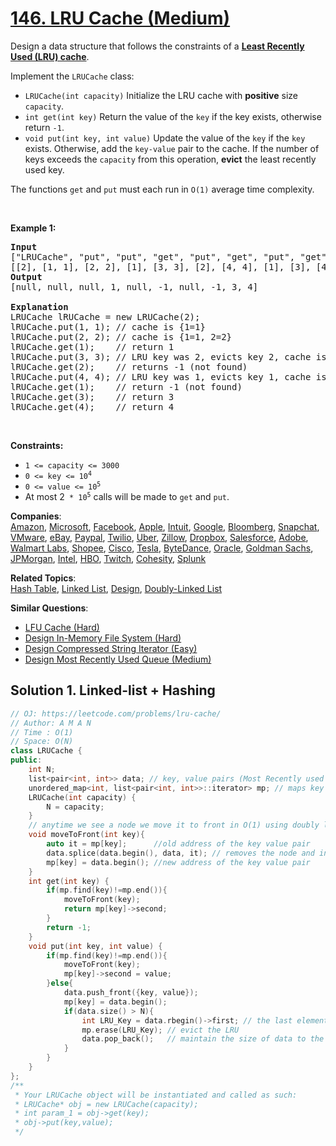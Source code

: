# [146. LRU Cache (Medium)](https://leetcode.com/problems/lru-cache/)

<p>Design a data structure that follows the constraints of a <strong><a href="https://en.wikipedia.org/wiki/Cache_replacement_policies#LRU" target="_blank">Least Recently Used (LRU) cache</a></strong>.</p>

<p>Implement the <code>LRUCache</code> class:</p>

<ul>
	<li><code>LRUCache(int capacity)</code> Initialize the LRU cache with <strong>positive</strong> size <code>capacity</code>.</li>
	<li><code>int get(int key)</code> Return the value of the <code>key</code> if the key exists, otherwise return <code>-1</code>.</li>
	<li><code>void put(int key, int value)</code>&nbsp;Update the value of the <code>key</code> if the <code>key</code> exists. Otherwise, add the <code>key-value</code> pair to the cache. If the number of keys exceeds the <code>capacity</code> from this operation, <strong>evict</strong> the least recently used key.</li>
</ul>

<p>The functions&nbsp;<code data-stringify-type="code">get</code>&nbsp;and&nbsp;<code data-stringify-type="code">put</code>&nbsp;must each run in <code>O(1)</code> average time complexity.</p>

<p>&nbsp;</p>
<p><strong>Example 1:</strong></p>

<pre><strong>Input</strong>
["LRUCache", "put", "put", "get", "put", "get", "put", "get", "get", "get"]
[[2], [1, 1], [2, 2], [1], [3, 3], [2], [4, 4], [1], [3], [4]]
<strong>Output</strong>
[null, null, null, 1, null, -1, null, -1, 3, 4]

<strong>Explanation</strong>
LRUCache lRUCache = new LRUCache(2);
lRUCache.put(1, 1); // cache is {1=1}
lRUCache.put(2, 2); // cache is {1=1, 2=2}
lRUCache.get(1);    // return 1
lRUCache.put(3, 3); // LRU key was 2, evicts key 2, cache is {1=1, 3=3}
lRUCache.get(2);    // returns -1 (not found)
lRUCache.put(4, 4); // LRU key was 1, evicts key 1, cache is {4=4, 3=3}
lRUCache.get(1);    // return -1 (not found)
lRUCache.get(3);    // return 3
lRUCache.get(4);    // return 4
</pre>

<p>&nbsp;</p>
<p><strong>Constraints:</strong></p>

<ul>
	<li><code>1 &lt;= capacity &lt;= 3000</code></li>
	<li><code>0 &lt;= key &lt;= 10<sup>4</sup></code></li>
	<li><code>0 &lt;= value &lt;= 10<sup>5</sup></code></li>
	<li>At most 2<code>&nbsp;* 10<sup>5</sup></code>&nbsp;calls will be made to <code>get</code> and <code>put</code>.</li>
</ul>


**Companies**:  
[Amazon](https://leetcode.com/company/amazon), [Microsoft](https://leetcode.com/company/microsoft), [Facebook](https://leetcode.com/company/facebook), [Apple](https://leetcode.com/company/apple), [Intuit](https://leetcode.com/company/intuit), [Google](https://leetcode.com/company/google), [Bloomberg](https://leetcode.com/company/bloomberg), [Snapchat](https://leetcode.com/company/snapchat), [VMware](https://leetcode.com/company/vmware), [eBay](https://leetcode.com/company/ebay), [Paypal](https://leetcode.com/company/paypal), [Twilio](https://leetcode.com/company/twilio), [Uber](https://leetcode.com/company/uber), [Zillow](https://leetcode.com/company/zillow), [Dropbox](https://leetcode.com/company/dropbox), [Salesforce](https://leetcode.com/company/salesforce), [Adobe](https://leetcode.com/company/adobe), [Walmart Labs](https://leetcode.com/company/walmart-labs), [Shopee](https://leetcode.com/company/shopee), [Cisco](https://leetcode.com/company/cisco), [Tesla](https://leetcode.com/company/tesla), [ByteDance](https://leetcode.com/company/bytedance), [Oracle](https://leetcode.com/company/oracle), [Goldman Sachs](https://leetcode.com/company/goldman-sachs), [JPMorgan](https://leetcode.com/company/jpmorgan), [Intel](https://leetcode.com/company/intel), [HBO](https://leetcode.com/company/hbo), [Twitch](https://leetcode.com/company/twitch), [Cohesity](https://leetcode.com/company/cohesity), [Splunk](https://leetcode.com/company/splunk)

**Related Topics**:  
[Hash Table](https://leetcode.com/tag/hash-table/), [Linked List](https://leetcode.com/tag/linked-list/), [Design](https://leetcode.com/tag/design/), [Doubly-Linked List](https://leetcode.com/tag/doubly-linked-list/)

**Similar Questions**:
* [LFU Cache (Hard)](https://leetcode.com/problems/lfu-cache/)
* [Design In-Memory File System (Hard)](https://leetcode.com/problems/design-in-memory-file-system/)
* [Design Compressed String Iterator (Easy)](https://leetcode.com/problems/design-compressed-string-iterator/)
* [Design Most Recently Used Queue (Medium)](https://leetcode.com/problems/design-most-recently-used-queue/)

## Solution 1. Linked-list + Hashing

```cpp
// OJ: https://leetcode.com/problems/lru-cache/
// Author: A M A N
// Time : O(1)
// Space: O(N)
class LRUCache {
public:
    int N;
    list<pair<int, int>> data; // key, value pairs (Most Recently used ---> Least Recently used)
    unordered_map<int, list<pair<int, int>>::iterator> mp; // maps key to its address (corresponding iterator pointing into data)
    LRUCache(int capacity) {
        N = capacity;
    }
    // anytime we see a node we move it to front in O(1) using doubly linked list 
    void moveToFront(int key){ 
        auto it = mp[key];      //old address of the key value pair
        data.splice(data.begin(), data, it); // removes the node and inserts at the begining 
        mp[key] = data.begin(); //new address of the key value pair
    }
    int get(int key) {
        if(mp.find(key)!=mp.end()){
            moveToFront(key);
            return mp[key]->second;
        }
        return -1;
    }
    void put(int key, int value) {
        if(mp.find(key)!=mp.end()){
            moveToFront(key);
            mp[key]->second = value;
        }else{
            data.push_front({key, value});
            mp[key] = data.begin();
            if(data.size() > N){
                int LRU_Key = data.rbegin()->first; // the last element in the data list is the Least Recently Used element
                mp.erase(LRU_Key); // evict the LRU
                data.pop_back();   // maintain the size of data to the capacity
            }
        }
    }
};
/**
 * Your LRUCache object will be instantiated and called as such:
 * LRUCache* obj = new LRUCache(capacity);
 * int param_1 = obj->get(key);
 * obj->put(key,value);
 */
```